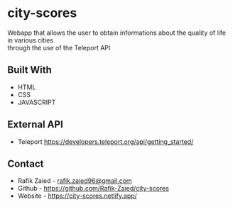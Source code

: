 # city-scores

Webapp that allows the user to obtain informations about the quality of life in various cities<br> 
through the use of the Teleport API
## Built With
* HTML
* CSS
* JAVASCRIPT

## External API
* Teleport https://developers.teleport.org/api/getting_started/

## Contact 
* Rafik Zaied - rafik.zaied96@gmail.com
* Github - https://github.com/Rafik-Zaied/city-scores
* Website - https://city-scores.netlify.app/
